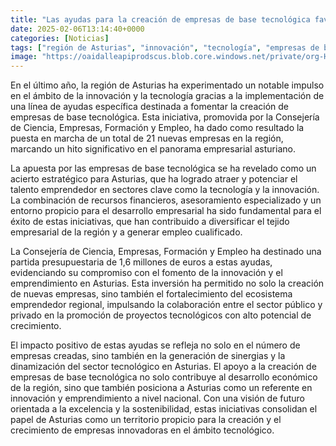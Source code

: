```yaml
---
title: "Las ayudas para la creación de empresas de base tecnológica favorecen la puesta en marcha de 21 nuevas en Asturias"
date: 2025-02-06T13:14:40+0000
categories: [Noticias]
tags: ["región de Asturias", "innovación", "tecnología", "empresas de base tecnológica", "emprendimiento", "innovación", "Asturias", "sector tecnológico", "desarrollo empresarial."]
image: "https://oaidalleapiprodscus.blob.core.windows.net/private/org-HKmKxpuNw3Y88lm4EBrIPq0n/user-ZwiCXOggLL8ZNNKE2g7rXFmV/img-fvjl3GdSNBc09rXLaPqV9OPt.png?st=2025-02-06T12%3A14%3A40Z&se=2025-02-06T14%3A14%3A40Z&sp=r&sv=2024-08-04&sr=b&rscd=inline&rsct=image/png&skoid=d505667d-d6c1-4a0a-bac7-5c84a87759f8&sktid=a48cca56-e6da-484e-a814-9c849652bcb3&skt=2025-02-06T01%3A11%3A50Z&ske=2025-02-07T01%3A11%3A50Z&sks=b&skv=2024-08-04&sig=Zz4c7BhgW2k6WIdXpd%2BsLSy9zSZxcj3/hjGVmPK88n8%3D"
---
```


En el último año, la región de Asturias ha experimentado un notable impulso en el ámbito de la innovación y la tecnología gracias a la implementación de una línea de ayudas específica destinada a fomentar la creación de empresas de base tecnológica. Esta iniciativa, promovida por la Consejería de Ciencia, Empresas, Formación y Empleo, ha dado como resultado la puesta en marcha de un total de 21 nuevas empresas en la región, marcando un hito significativo en el panorama empresarial asturiano.

La apuesta por las empresas de base tecnológica se ha revelado como un acierto estratégico para Asturias, que ha logrado atraer y potenciar el talento emprendedor en sectores clave como la tecnología y la innovación. La combinación de recursos financieros, asesoramiento especializado y un entorno propicio para el desarrollo empresarial ha sido fundamental para el éxito de estas iniciativas, que han contribuido a diversificar el tejido empresarial de la región y a generar empleo cualificado.

La Consejería de Ciencia, Empresas, Formación y Empleo ha destinado una partida presupuestaria de 1,6 millones de euros a estas ayudas, evidenciando su compromiso con el fomento de la innovación y el emprendimiento en Asturias. Esta inversión ha permitido no solo la creación de nuevas empresas, sino también el fortalecimiento del ecosistema emprendedor regional, impulsando la colaboración entre el sector público y privado en la promoción de proyectos tecnológicos con alto potencial de crecimiento.

El impacto positivo de estas ayudas se refleja no solo en el número de empresas creadas, sino también en la generación de sinergias y la dinamización del sector tecnológico en Asturias. El apoyo a la creación de empresas de base tecnológica no solo contribuye al desarrollo económico de la región, sino que también posiciona a Asturias como un referente en innovación y emprendimiento a nivel nacional. Con una visión de futuro orientada a la excelencia y la sostenibilidad, estas iniciativas consolidan el papel de Asturias como un territorio propicio para la creación y el crecimiento de empresas innovadoras en el ámbito tecnológico.
    